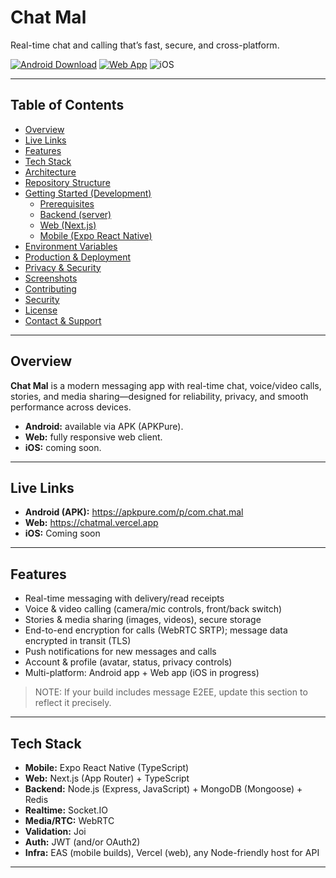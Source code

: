 # Chat Mal

Real-time chat and calling that’s fast, secure, and cross-platform.

[![Android Download](https://img.shields.io/badge/Android-Download-brightgreen)](https://apkpure.com/p/com.chat.mal)
[![Web App](https://img.shields.io/badge/Web-Open-blue)](https://chatmal.vercel.app)
![iOS](https://img.shields.io/badge/iOS-Coming%20Soon-lightgrey)

---

## Table of Contents

- [Overview](#overview)
- [Live Links](#live-links)
- [Features](#features)
- [Tech Stack](#tech-stack)
- [Architecture](#architecture)
- [Repository Structure](#repository-structure)
- [Getting Started (Development)](#getting-started-development)
  - [Prerequisites](#prerequisites)
  - [Backend (server)](#backend-server)
  - [Web (Next.js)](#web-nextjs)
  - [Mobile (Expo React Native)](#mobile-expo-react-native)
- [Environment Variables](#environment-variables)
- [Production & Deployment](#production--deployment)
- [Privacy & Security](#privacy--security)
- [Screenshots](#screenshots)
- [Contributing](#contributing)
- [Security](#security)
- [License](#license)
- [Contact & Support](#contact--support)

---

## Overview

**Chat Mal** is a modern messaging app with real-time chat, voice/video calls, stories, and media sharing—designed for reliability, privacy, and smooth performance across devices.

- **Android:** available via APK (APKPure).
- **Web:** fully responsive web client.
- **iOS:** coming soon.

---

## Live Links

- **Android (APK):** https://apkpure.com/p/com.chat.mal
- **Web:** https://chatmal.vercel.app
- **iOS:** Coming soon

---

## Features

- Real-time messaging with delivery/read receipts
- Voice & video calling (camera/mic controls, front/back switch)
- Stories & media sharing (images, videos), secure storage
- End-to-end encryption for calls (WebRTC SRTP); message data encrypted in transit (TLS)
- Push notifications for new messages and calls
- Account & profile (avatar, status, privacy controls)
- Multi-platform: Android app + Web app (iOS in progress)

> NOTE: If your build includes message E2EE, update this section to reflect it precisely.

---

## Tech Stack

- **Mobile:** Expo React Native (TypeScript)
- **Web:** Next.js (App Router) + TypeScript
- **Backend:** Node.js (Express, JavaScript) + MongoDB (Mongoose) + Redis
- **Realtime:** Socket.IO
- **Media/RTC:** WebRTC
- **Validation:** Joi
- **Auth:** JWT (and/or OAuth2)
- **Infra:** EAS (mobile builds), Vercel (web), any Node-friendly host for API

---
